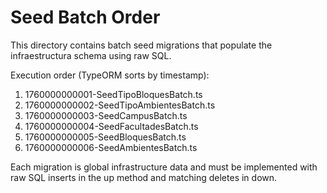 # Seed Batch Order

This directory contains batch seed migrations that populate the infraestructura schema using raw SQL.

Execution order (TypeORM sorts by timestamp):
1. 1760000000001-SeedTipoBloquesBatch.ts
2. 1760000000002-SeedTipoAmbientesBatch.ts
3. 1760000000003-SeedCampusBatch.ts
4. 1760000000004-SeedFacultadesBatch.ts
5. 1760000000005-SeedBloquesBatch.ts
6. 1760000000006-SeedAmbientesBatch.ts

Each migration is global infrastructure data and must be implemented with raw SQL inserts in the up method and matching deletes in down.
